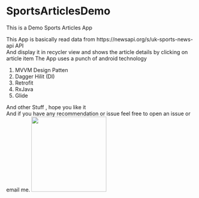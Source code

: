 # SportsArticlesDemo
This is a Demo Sports Articles App

<p>This App is basically read data from https://newsapi.org/s/uk-sports-news-api API<br>
And display it in recycler view and shows the article details by clicking on article item
The App uses a punch of android technology
</p>
<ol>
  <li>  MVVM Design Patten </li>
  <li> Dagger Hilit (DI) </li>
  <li> Retrofit </li>
  <li> RxJava </li>
  <li> Glide </li>
</ol>
And other Stuff , hope you like it <br> 
And if you have any recommendation or issue feel free to open an issue or email me.

<img src="/demo.gif?raw=true" width="200px">
